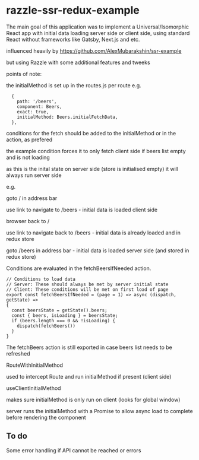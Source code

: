 # razzle-ssr-redux-example

The main goal of this application was to implement a Universal/Isomorphic React app with initial data loading server side or client side, using standard React without frameworks like Gatsby, Next.js and etc.

influenced heavily by https://github.com/AlexMubarakshin/ssr-example 

but using Razzle with some additional features and tweeks

points of note:

the initialMethod is set up in the routes.js per route e.g.
```
  {
    path: '/beers',
    component: Beers,
    exact: true,
    initialMethod: Beers.initialFetchData,
  },
```
conditions for the fetch should be added to the initialMethod or in the action, as prefered

the example condition forces it to only fetch client side if beers list empty and is not loading 

as this is the inital state on server side (store is initialised empty) it will always run server side  

e.g. 

goto / in address bar 

use link to navigate to /beers - initial data is loaded client side

browser back to / 

use link to navigate back to /beers - initial data is already loaded and in redux store

goto /beers in address bar - initial data is loaded server side (and stored in redux store)

Conditions are evaluated in the fetchBeersIfNeeded action.

```
// Conditions to load data
// Server: These should always be met by server initial state
// Client: These conditions will be met on first load of page
export const fetchBeersIfNeeded = (page = 1) => async (dispatch, getState) => 
{
  const beersState = getState().beers;
  const { beers, isLoading } = beersState;
  if (beers.length === 0 && !isLoading) {
    dispatch(fetchBeers())
  }
}
```

The fetchBeers action is still exported in case beers list needs to be refreshed

RouteWithInitialMethod

used to intercept Route and run initialMethod if present (client side)

useClientInitialMethod

makes sure initialMethod is only run on client (looks for global window) 

server runs the initialMethod with a Promise to allow async load to complete before rendering the component

## To do

Some error handling if API cannot be reached or errors
